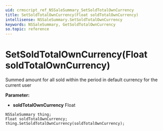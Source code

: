 ```yaml
---
uid: crmscript_ref_NSSaleSummary_SetSoldTotalOwnCurrency
title: SetSoldTotalOwnCurrency(Float soldTotalOwnCurrency)
intellisense: NSSaleSummary.SetSoldTotalOwnCurrency
keywords: NSSaleSummary, GetSoldTotalOwnCurrency
so.topic: reference
---
```


# SetSoldTotalOwnCurrency(Float soldTotalOwnCurrency)

Summed amount for all sold within the period in default currency for the current user

**Parameter:** 
* **soldTotalOwnCurrency** Float

```crmscript
NSSaleSummary thing;
Float soldTotalOwnCurrency;
thing.SetSoldTotalOwnCurrency(soldTotalOwnCurrency);
```

